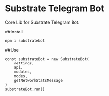 # Substrate Telegram Bot

Core Lib for Substrate Telegram Bot. 

##Install

```
npm i substratebot
```

##Use

```
const substrateBot = new SubstrateBot(
    settings,
    api,
    modules,
    modes,
    getNetworkStatsMessage
)
substrateBot.run()
```



